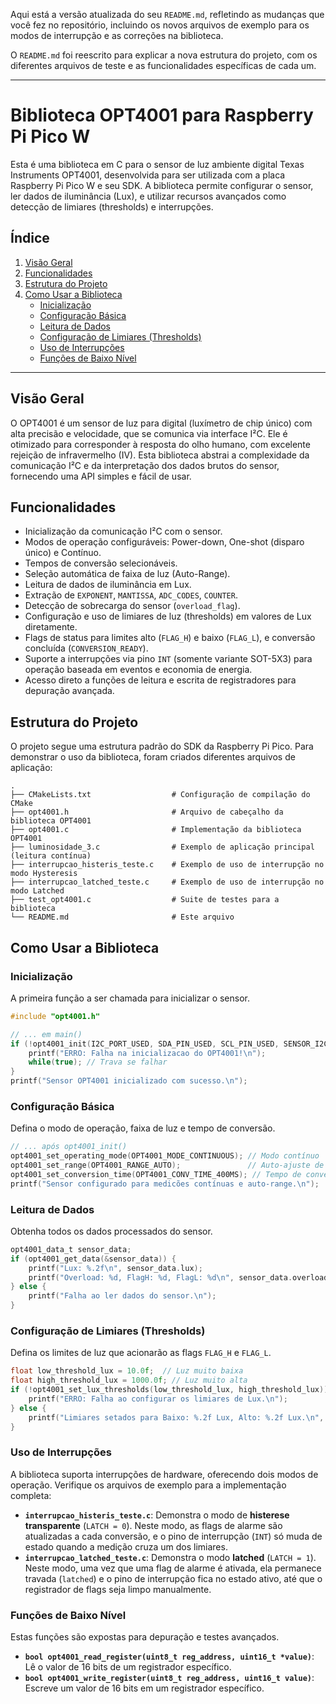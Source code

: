 Aqui está a versão atualizada do seu `README.md`, refletindo as mudanças que você fez no repositório, incluindo os novos arquivos de exemplo para os modos de interrupção e as correções na biblioteca.

O `README.md` foi reescrito para explicar a nova estrutura do projeto, com os diferentes arquivos de teste e as funcionalidades específicas de cada um.

-----

# Biblioteca OPT4001 para Raspberry Pi Pico W

Esta é uma biblioteca em C para o sensor de luz ambiente digital Texas Instruments OPT4001, desenvolvida para ser utilizada com a placa Raspberry Pi Pico W e seu SDK. A biblioteca permite configurar o sensor, ler dados de iluminância (Lux), e utilizar recursos avançados como detecção de limiares (thresholds) e interrupções.

## Índice

1.  [Visão Geral](#visao-geral)
2.  [Funcionalidades](#funcionalidades)
3.  [Estrutura do Projeto](#estrutura-do-projeto)
4.  [Como Usar a Biblioteca](#como-usar-a-biblioteca)
      * [Inicialização](#inicialização)
      * [Configuração Básica](#configuração)
      * [Leitura de Dados](#leitura-de-dados)
      * [Configuração de Limiares (Thresholds)](#configuração-de-limiares-thresholds)
      * [Uso de Interrupções](#uso-de-interrupção)
      * [Funções de Baixo Nível](#funções-de-baixo-nível)

-----

## Visão Geral

O OPT4001 é um sensor de luz para digital (luxímetro de chip único) com alta precisão e velocidade, que se comunica via interface I²C. Ele é otimizado para corresponder à resposta do olho humano, com excelente rejeição de infravermelho (IV). Esta biblioteca abstrai a complexidade da comunicação I²C e da interpretação dos dados brutos do sensor, fornecendo uma API simples e fácil de usar.

## Funcionalidades

  * Inicialização da comunicação I²C com o sensor.
  * Modos de operação configuráveis: Power-down, One-shot (disparo único) e Contínuo.
  * Tempos de conversão selecionáveis.
  * Seleção automática de faixa de luz (Auto-Range).
  * Leitura de dados de iluminância em Lux.
  * Extração de `EXPONENT`, `MANTISSA`, `ADC_CODES`, `COUNTER`.
  * Detecção de sobrecarga do sensor (`overload_flag`).
  * Configuração e uso de limiares de luz (thresholds) em valores de Lux diretamente.
  * Flags de status para limites alto (`FLAG_H`) e baixo (`FLAG_L`), e conversão concluída (`CONVERSION_READY`).
  * Suporte a interrupções via pino `INT` (somente variante SOT-5X3) para operação baseada em eventos e economia de energia.
  * Acesso direto a funções de leitura e escrita de registradores para depuração avançada.

## Estrutura do Projeto

O projeto segue uma estrutura padrão do SDK da Raspberry Pi Pico. Para demonstrar o uso da biblioteca, foram criados diferentes arquivos de aplicação:

```
.
├── CMakeLists.txt                  # Configuração de compilação do CMake
├── opt4001.h                       # Arquivo de cabeçalho da biblioteca OPT4001
├── opt4001.c                       # Implementação da biblioteca OPT4001
├── luminosidade_3.c                # Exemplo de aplicação principal (leitura contínua)
├── interrupcao_histeris_teste.c    # Exemplo de uso de interrupção no modo Hysteresis
├── interrupcao_latched_teste.c     # Exemplo de uso de interrupção no modo Latched
├── test_opt4001.c                  # Suite de testes para a biblioteca
└── README.md                       # Este arquivo
```


## Como Usar a Biblioteca

### Inicialização

A primeira função a ser chamada para inicializar o sensor.

```c
#include "opt4001.h"

// ... em main()
if (!opt4001_init(I2C_PORT_USED, SDA_PIN_USED, SCL_PIN_USED, SENSOR_I2C_ADDRESS, SENSOR_VARIANT, 100 * 1000)) {
    printf("ERRO: Falha na inicializacao do OPT4001!\n");
    while(true); // Trava se falhar
}
printf("Sensor OPT4001 inicializado com sucesso.\n");
```

### Configuração Básica

Defina o modo de operação, faixa de luz e tempo de conversão.

```c
// ... após opt4001_init()
opt4001_set_operating_mode(OPT4001_MODE_CONTINUOUS); // Modo contínuo 
opt4001_set_range(OPT4001_RANGE_AUTO);               // Auto-ajuste de faixa 
opt4001_set_conversion_time(OPT4001_CONV_TIME_400MS); // Tempo de conversão de 400ms 
printf("Sensor configurado para medicões contínuas e auto-range.\n");
```

### Leitura de Dados

Obtenha todos os dados processados do sensor.

```c
opt4001_data_t sensor_data;
if (opt4001_get_data(&sensor_data)) {
    printf("Lux: %.2f\n", sensor_data.lux);
    printf("Overload: %d, FlagH: %d, FlagL: %d\n", sensor_data.overload_flag, sensor_data.flag_h, sensor_data.flag_l);
} else {
    printf("Falha ao ler dados do sensor.\n");
}
```

### Configuração de Limiares (Thresholds)

Defina os limites de luz que acionarão as flags `FLAG_H` e `FLAG_L`.

```c
float low_threshold_lux = 10.0f;  // Luz muito baixa
float high_threshold_lux = 1000.0f; // Luz muito alta
if (!opt4001_set_lux_thresholds(low_threshold_lux, high_threshold_lux)) {
    printf("ERRO: Falha ao configurar os limiares de Lux.\n");
} else {
    printf("Limiares setados para Baixo: %.2f Lux, Alto: %.2f Lux.\n", low_threshold_lux, high_threshold_lux);
}
```

### Uso de Interrupções

A biblioteca suporta interrupções de hardware, oferecendo dois modos de operação. Verifique os arquivos de exemplo para a implementação completa:

  * **`interrupcao_histeris_teste.c`**: Demonstra o modo de **histerese transparente** (`LATCH = 0`). Neste modo, as flags de alarme são atualizadas a cada conversão, e o pino de interrupção (`INT`) só muda de estado quando a medição cruza um dos limiares.
  * **`interrupcao_latched_teste.c`**: Demonstra o modo **latched** (`LATCH = 1`). Neste modo, uma vez que uma flag de alarme é ativada, ela permanece travada (`latched`) e o pino de interrupção fica no estado ativo, até que o registrador de flags seja limpo manualmente.

### Funções de Baixo Nível

Estas funções são expostas para depuração e testes avançados.

  * **`bool opt4001_read_register(uint8_t reg_address, uint16_t *value)`**: Lê o valor de 16 bits de um registrador específico.
  * **`bool opt4001_write_register(uint8_t reg_address, uint16_t value)`**: Escreve um valor de 16 bits em um registrador específico.
